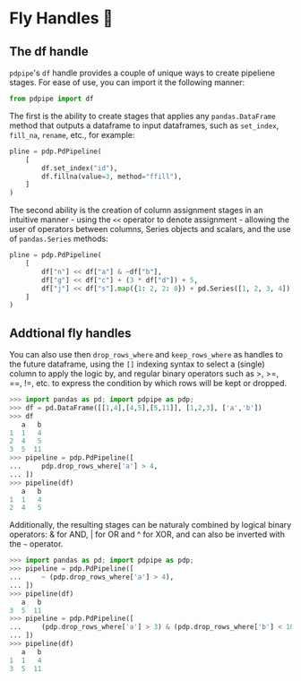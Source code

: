 # Fly Handles 🚀

## The df handle

`pdpipe`'s `df` handle provides a couple of unique ways to create pipeliene stages. For ease of use, you can import it the following manner:

```python
from pdpipe import df
```

The first is the ability to create stages that applies any `pandas.DataFrame` method that outputs a dataframe to input dataframes, such as `set_index`, `fill_na`, `rename`, etc., for example:

```python
pline = pdp.PdPipeline(
    [
        df.set_index("id"),
        df.fillna(value=3, method="ffill"),
    ]
)
```

The second ability is the creation of column assignment stages in an intuitive manner - using the `<<` operator to denote assignment - allowing the user of operators between columns, Series objects and scalars, and the use of `pandas.Series` methods:

```python
pline = pdp.PdPipeline(
    [
        df["n"] << df["a"] & ~df["b"],
        df["g"] << df["c"] + (3 * df["d"]) + 5,
        df["j"] << df["s"].map({1: 2, 2: 8}) + pd.Series([1, 2, 3, 4]),
    ]
)
```

## Addtional fly handles

You can also use then `drop_rows_where` and `keep_rows_where` as handles to the future dataframe,
using the `[]` indexing syntax to select a (single) column to apply the logic
by, and regular binary operators such as >, >=, ==, !=, etc. to express the
condition by which rows will be kept or dropped.

```python
>>> import pandas as pd; import pdpipe as pdp;
>>> df = pd.DataFrame([[1,4],[4,5],[5,11]], [1,2,3], ['a','b'])
>>> df
   a   b
1  1   4
2  4   5
3  5  11
>>> pipeline = pdp.PdPipeline([
...     pdp.drop_rows_where['a'] > 4,
... ])
>>> pipeline(df)
   a   b
1  1   4
2  4   5
```

Additionally, the resulting stages can be naturaly combined by logical binary operators:
& for AND, | for OR and ^ for XOR, and can also be inverted with the `~`
operator.

```python
>>> import pandas as pd; import pdpipe as pdp;
>>> pipeline = pdp.PdPipeline([
...     ~ (pdp.drop_rows_where['a'] > 4),
... ])
>>> pipeline(df)
   a   b
3  5  11
>>> pipeline = pdp.PdPipeline([
...     (pdp.drop_rows_where['a'] > 3) & (pdp.drop_rows_where['b'] < 10),
... ])
>>> pipeline(df)
   a   b
1  1   4
3  5  11
```

